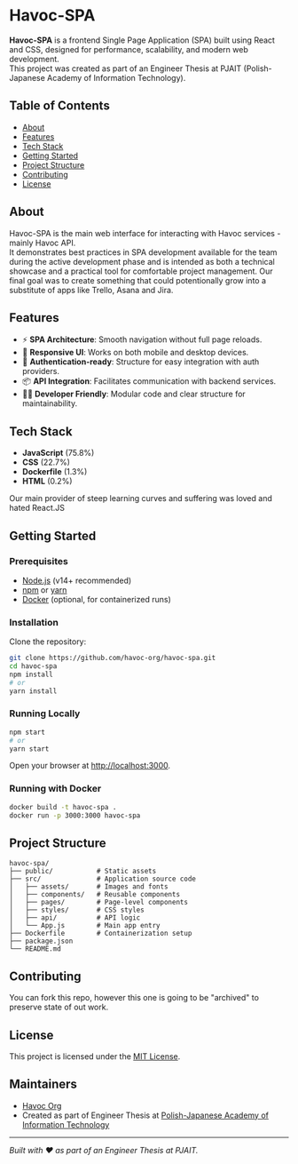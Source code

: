 # Havoc-SPA

**Havoc-SPA** is a frontend Single Page Application (SPA) built using React and CSS, designed for performance, scalability, and modern web development.  
This project was created as part of an Engineer Thesis at PJAIT (Polish-Japanese Academy of Information Technology).

## Table of Contents

- [About](#about)
- [Features](#features)
- [Tech Stack](#tech-stack)
- [Getting Started](#getting-started)
- [Project Structure](#project-structure)
- [Contributing](#contributing)
- [License](#license)

## About

Havoc-SPA is the main web interface for interacting with Havoc services - mainly Havoc API.  
It demonstrates best practices in SPA development available for the team during the active development phase and is intended as both a technical showcase and a practical tool for comfortable project management. Our final goal was to create something that could potentionally grow into a substitute of apps like Trello, Asana and Jira.

## Features

- ⚡ **SPA Architecture**: Smooth navigation without full page reloads.
- 🎨 **Responsive UI**: Works on both mobile and desktop devices.
- 🔐 **Authentication-ready**: Structure for easy integration with auth providers.
- 📦 **API Integration**: Facilitates communication with backend services.
- 🧑‍💻 **Developer Friendly**: Modular code and clear structure for maintainability.

## Tech Stack
- **JavaScript** (75.8%)
- **CSS** (22.7%)
- **Dockerfile** (1.3%)
- **HTML** (0.2%)

Our main provider of steep learning curves and suffering was loved and hated React.JS

## Getting Started

### Prerequisites

- [Node.js](https://nodejs.org/) (v14+ recommended)
- [npm](https://www.npmjs.com/) or [yarn](https://yarnpkg.com/)
- [Docker](https://www.docker.com/) (optional, for containerized runs)

### Installation

Clone the repository:

```bash
git clone https://github.com/havoc-org/havoc-spa.git
cd havoc-spa
npm install
# or
yarn install
```

### Running Locally

```bash
npm start
# or
yarn start
```

Open your browser at [http://localhost:3000](http://localhost:3000).

### Running with Docker

```bash
docker build -t havoc-spa .
docker run -p 3000:3000 havoc-spa
```

## Project Structure

```
havoc-spa/
├── public/           # Static assets
├── src/              # Application source code
│   ├── assets/       # Images and fonts
│   ├── components/   # Reusable components
│   ├── pages/        # Page-level components
│   ├── styles/       # CSS styles
│   ├── api/          # API logic
│   └── App.js        # Main app entry
├── Dockerfile        # Containerization setup
├── package.json
└── README.md
```

## Contributing

You can fork this repo, however this one is going to be "archived" to preserve state of out work.

## License

This project is licensed under the [MIT License](LICENSE).

## Maintainers

- [Havoc Org](https://github.com/havoc-org)
- Created as part of Engineer Thesis at [Polish-Japanese Academy of Information Technology](https://pja.edu.pl/en/)
---

*Built with ❤️ as part of an Engineer Thesis at PJAIT.*
